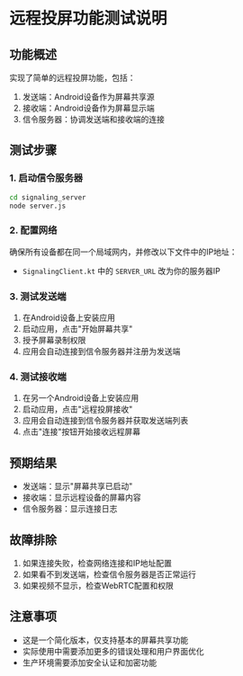 # 远程投屏功能测试说明

## 功能概述
实现了简单的远程投屏功能，包括：
1. 发送端：Android设备作为屏幕共享源
2. 接收端：Android设备作为屏幕显示端
3. 信令服务器：协调发送端和接收端的连接

## 测试步骤

### 1. 启动信令服务器
```bash
cd signaling_server
node server.js
```

### 2. 配置网络
确保所有设备都在同一个局域网内，并修改以下文件中的IP地址：
- `SignalingClient.kt` 中的 `SERVER_URL` 改为你的服务器IP

### 3. 测试发送端
1. 在Android设备上安装应用
2. 启动应用，点击"开始屏幕共享"
3. 授予屏幕录制权限
4. 应用会自动连接到信令服务器并注册为发送端

### 4. 测试接收端
1. 在另一个Android设备上安装应用
2. 启动应用，点击"远程投屏接收"
3. 应用会自动连接到信令服务器并获取发送端列表
4. 点击"连接"按钮开始接收远程屏幕

## 预期结果
- 发送端：显示"屏幕共享已启动"
- 接收端：显示远程设备的屏幕内容
- 信令服务器：显示连接日志

## 故障排除
1. 如果连接失败，检查网络连接和IP地址配置
2. 如果看不到发送端，检查信令服务器是否正常运行
3. 如果视频不显示，检查WebRTC配置和权限

## 注意事项
- 这是一个简化版本，仅支持基本的屏幕共享功能
- 实际使用中需要添加更多的错误处理和用户界面优化
- 生产环境需要添加安全认证和加密功能 